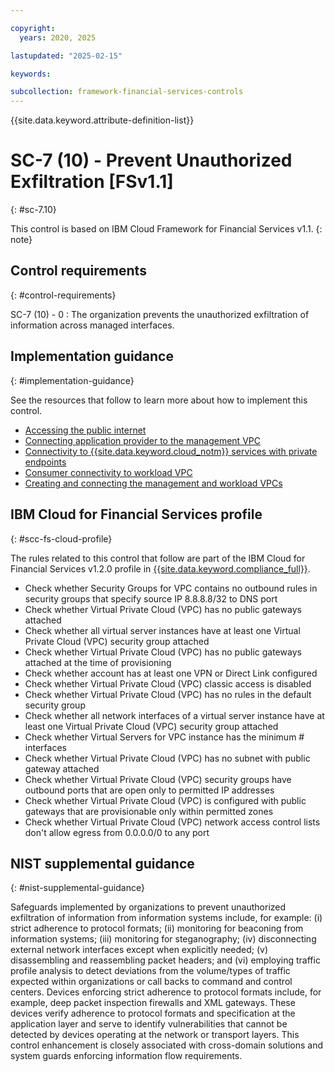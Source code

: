 ```yaml
---

copyright:
  years: 2020, 2025

lastupdated: "2025-02-15"

keywords:

subcollection: framework-financial-services-controls
---
```


{{site.data.keyword.attribute-definition-list}}

               
# SC-7 (10) - Prevent Unauthorized Exfiltration [FSv1.1]
{: #sc-7.10}

This control is based on IBM Cloud Framework for Financial Services v1.1.
{: note}


## Control requirements
{: #control-requirements}

SC-7 (10) - 0
    : The organization prevents the unauthorized exfiltration of information across managed interfaces.

## Implementation guidance
{: #implementation-guidance}

See the resources that follow to learn more about how to implement this control.

- [Accessing the public internet](/docs/framework-financial-services?topic=framework-financial-services-vpc-architecture-connectivity-to-internet)
- [Connecting application provider to the management VPC](/docs/framework-financial-services?topic=framework-financial-services-vpc-architecture-connectivity-management)
- [Connectivity to {{site.data.keyword.cloud_notm}} services with private endpoints](/docs/framework-financial-services?topic=framework-financial-services-vpc-architecture-connectivity-to-ibm-services)
- [Consumer connectivity to workload VPC](/docs/framework-financial-services?topic=framework-financial-services-vpc-architecture-connectivity-workload)
- [Creating and connecting the management and workload VPCs](/docs/framework-financial-services?topic=framework-financial-services-vpc-architecture-connectivity-create-vpcs)

## IBM Cloud for Financial Services profile
{: #scc-fs-cloud-profile}

The rules related to this control that follow are part of the IBM Cloud for Financial Services v1.2.0 profile in [{{site.data.keyword.compliance_full}}](/docs/security-compliance?topic=security-compliance-getting-started).

- Check whether Security Groups for VPC contains no outbound rules in security groups that specify source IP 8.8.8.8/32 to DNS port 
- Check whether Virtual Private Cloud (VPC) has no public gateways attached 
- Check whether all virtual server instances have at least one Virtual Private Cloud (VPC) security group attached 
- Check whether Virtual Private Cloud (VPC) has no public gateways attached at the time of provisioning 
- Check whether account has at least one VPN or Direct Link configured 
- Check whether Virtual Private Cloud (VPC) classic access is disabled 
- Check whether Virtual Private Cloud (VPC) has no rules in the default security group 
- Check whether all network interfaces of a virtual server instance have at least one Virtual Private Cloud (VPC) security group attached 
- Check whether Virtual Servers for VPC instance has the minimum # interfaces 
- Check whether Virtual Private Cloud (VPC) has no subnet with public gateway attached 
- Check whether Virtual Private Cloud (VPC) security groups have outbound ports that are open only to permitted IP addresses 
- Check whether Virtual Private Cloud (VPC) is configured with public gateways that are provisionable only within permitted zones 
- Check whether Virtual Private Cloud (VPC) network access control lists don't allow egress from 0.0.0.0/0 to any port

## NIST supplemental guidance
{: #nist-supplemental-guidance}

Safeguards implemented by organizations to prevent unauthorized exfiltration of information from information systems include, for example: (i) strict adherence to protocol formats; (ii) monitoring for beaconing from information systems; (iii) monitoring for steganography; (iv) disconnecting external network interfaces except when explicitly needed; (v) disassembling and reassembling packet headers; and (vi) employing traffic profile analysis to detect deviations from the volume/types of traffic expected within organizations or call backs to command and control centers. Devices enforcing strict adherence to protocol formats include, for example, deep packet inspection firewalls and XML gateways. These devices verify adherence to protocol formats and specification at the application layer and serve to identify vulnerabilities that cannot be detected by devices operating at the network or transport layers. This control enhancement is closely associated with cross-domain solutions and system guards enforcing information flow requirements.





